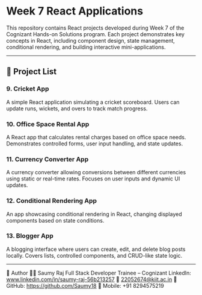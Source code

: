 # Week 7 React Applications

This repository contains React projects developed during Week 7 of the Cognizant Hands-on Solutions program. 
Each project demonstrates key concepts in React, including component design, state management, conditional rendering, and building interactive mini-applications.

---

## 📂 Project List

### 9. Cricket App
A simple React application simulating a cricket scoreboard. 
Users can update runs, wickets, and overs to track match progress.

### 10. Office Space Rental App
A React app that calculates rental charges based on office space needs. 
Demonstrates controlled forms, user input handling, and state updates.

### 11. Currency Converter App
A currency converter allowing conversions between different currencies using static or real-time rates. 
Focuses on user inputs and dynamic UI updates.

### 12. Conditional Rendering App
An app showcasing conditional rendering in React, changing displayed components based on state conditions.

### 13. Blogger App
A blogging interface where users can create, edit, and delete blog posts locally. 
Covers lists, controlled components, and CRUD-like state logic.

---

👤 Author
🧑‍💼 Saumy Raj
Full Stack Developer Trainee – Cognizant
LinkedIn: www.linkedin.com/in/saumy-raj-56b213257
📧 22052674@kiit.ac.in
🔗 GitHub: https://github.com/Saumy18
📱 Mobile: +91 8294575219

